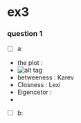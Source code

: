 # ex3
### question 1
- [ ] a:
- the plot :
- ![alt tag](Plot.png)
- betweeness :  Karev
- Closness : Lexi
- Eigencetor : 
- 
- [ ] b:
